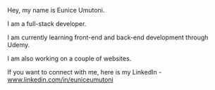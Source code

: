 Hey, my name is Eunice Umutoni.

I am a full-stack developer. 

I am currently learning front-end and back-end development through Udemy.

I am also working on a couple of  websites. 


If you want to connect with me, here is my LinkedIn - www.linkedin.com/in/euniceumutoni


 
<!---
euniceumutoni/euniceumutoni is a ✨ special ✨ repository because its `README.md` (this file) appears on your GitHub profile.
You can click the Preview link to take a look at your changes.
--->
